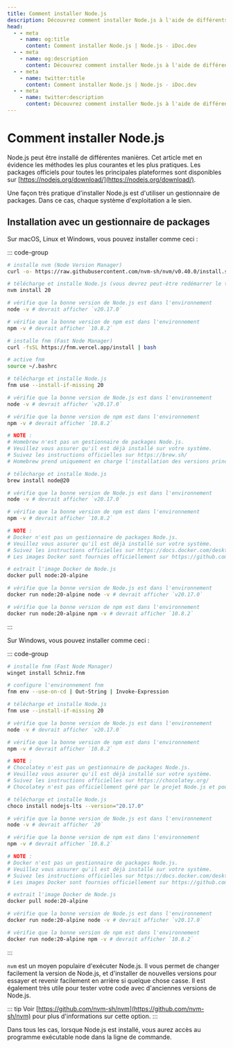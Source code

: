 ```yaml
---
title: Comment installer Node.js
description: Découvrez comment installer Node.js à l'aide de différents gestionnaires de packages et méthodes, notamment nvm, fnm, Homebrew, Docker et plus encore.
head:
  - - meta
    - name: og:title
      content: Comment installer Node.js | Node.js - iDoc.dev
  - - meta
    - name: og:description
      content: Découvrez comment installer Node.js à l'aide de différents gestionnaires de packages et méthodes, notamment nvm, fnm, Homebrew, Docker et plus encore.
  - - meta
    - name: twitter:title
      content: Comment installer Node.js | Node.js - iDoc.dev
  - - meta
    - name: twitter:description
      content: Découvrez comment installer Node.js à l'aide de différents gestionnaires de packages et méthodes, notamment nvm, fnm, Homebrew, Docker et plus encore.
---
```



# Comment installer Node.js

Node.js peut être installé de différentes manières. Cet article met en évidence les méthodes les plus courantes et les plus pratiques. Les packages officiels pour toutes les principales plateformes sont disponibles sur [https://nodejs.org/download/](https://nodejs.org/download/).

Une façon très pratique d'installer Node.js est d'utiliser un gestionnaire de packages. Dans ce cas, chaque système d'exploitation a le sien.
## Installation avec un gestionnaire de packages

Sur macOS, Linux et Windows, vous pouvez installer comme ceci :

::: code-group
```bash [nvm]
# installe nvm (Node Version Manager)
curl -o- https://raw.githubusercontent.com/nvm-sh/nvm/v0.40.0/install.sh | bash

# télécharge et installe Node.js (vous devrez peut-être redémarrer le terminal)
nvm install 20

# vérifie que la bonne version de Node.js est dans l'environnement
node -v # devrait afficher `v20.17.0`

# vérifie que la bonne version de npm est dans l'environnement
npm -v # devrait afficher `10.8.2`
```
```bash [fnm]
# installe fnm (Fast Node Manager)
curl -fsSL https://fnm.vercel.app/install | bash

# active fnm
source ~/.bashrc

# télécharge et installe Node.js
fnm use --install-if-missing 20

# vérifie que la bonne version de Node.js est dans l'environnement
node -v # devrait afficher `v20.17.0`

# vérifie que la bonne version de npm est dans l'environnement
npm -v # devrait afficher `10.8.2`
```
```bash [Brew]
# NOTE :
# Homebrew n'est pas un gestionnaire de packages Node.js.
# Veuillez vous assurer qu'il est déjà installé sur votre système.
# Suivez les instructions officielles sur https://brew.sh/
# Homebrew prend uniquement en charge l'installation des versions principales de Node.js et pourrait ne pas prendre en charge la dernière version de Node.js de la branche 20.

# télécharge et installe Node.js
brew install node@20

# vérifie que la bonne version de Node.js est dans l'environnement
node -v # devrait afficher `v20.17.0`

# vérifie que la bonne version de npm est dans l'environnement
npm -v # devrait afficher `10.8.2`
```
```bash [Docker]
# NOTE :
# Docker n'est pas un gestionnaire de packages Node.js.
# Veuillez vous assurer qu'il est déjà installé sur votre système.
# Suivez les instructions officielles sur https://docs.docker.com/desktop/
# Les images Docker sont fournies officiellement sur https://github.com/nodejs/docker-node/

# extrait l'image Docker de Node.js
docker pull node:20-alpine

# vérifie que la bonne version de Node.js est dans l'environnement
docker run node:20-alpine node -v # devrait afficher `v20.17.0`

# vérifie que la bonne version de npm est dans l'environnement
docker run node:20-alpine npm -v # devrait afficher `10.8.2`
```
:::

Sur Windows, vous pouvez installer comme ceci :

::: code-group
```bash [fnm]
# installe fnm (Fast Node Manager)
winget install Schniz.fnm

# configure l'environnement fnm
fnm env --use-on-cd | Out-String | Invoke-Expression

# télécharge et installe Node.js
fnm use --install-if-missing 20

# vérifie que la bonne version de Node.js est dans l'environnement
node -v # devrait afficher `v20.17.0`

# vérifie que la bonne version de npm est dans l'environnement
npm -v # devrait afficher `10.8.2`
```
```bash [Chocolatey]
# NOTE :
# Chocolatey n'est pas un gestionnaire de packages Node.js.
# Veuillez vous assurer qu'il est déjà installé sur votre système.
# Suivez les instructions officielles sur https://chocolatey.org/
# Chocolatey n'est pas officiellement géré par le projet Node.js et pourrait ne pas prendre en charge la version 20.17.0 de Node.js

# télécharge et installe Node.js
choco install nodejs-lts --version="20.17.0"

# vérifie que la bonne version de Node.js est dans l'environnement
node -v # devrait afficher `20`

# vérifie que la bonne version de npm est dans l'environnement
npm -v # devrait afficher `10.8.2`
```
```bash [Docker]
# NOTE :
# Docker n'est pas un gestionnaire de packages Node.js.
# Veuillez vous assurer qu'il est déjà installé sur votre système.
# Suivez les instructions officielles sur https://docs.docker.com/desktop/
# Les images Docker sont fournies officiellement sur https://github.com/nodejs/docker-node/

# extrait l'image Docker de Node.js
docker pull node:20-alpine

# vérifie que la bonne version de Node.js est dans l'environnement
docker run node:20-alpine node -v # devrait afficher `v20.17.0`

# vérifie que la bonne version de npm est dans l'environnement
docker run node:20-alpine npm -v # devrait afficher `10.8.2`
```
:::

`nvm` est un moyen populaire d'exécuter Node.js. Il vous permet de changer facilement la version de Node.js, et d'installer de nouvelles versions pour essayer et revenir facilement en arrière si quelque chose casse. Il est également très utile pour tester votre code avec d'anciennes versions de Node.js.

::: tip
Voir [https://github.com/nvm-sh/nvm](https://github.com/nvm-sh/nvm) pour plus d'informations sur cette option.
:::

Dans tous les cas, lorsque Node.js est installé, vous aurez accès au programme exécutable node dans la ligne de commande.


